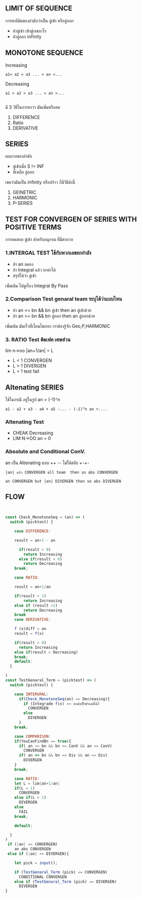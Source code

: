 ## LIMIT OF SEQUENCE
  การหาลิมิตของลำดับว่าเป็น ลู่เข้า หรือลู่ออก

- ถ้าลู่เข้า เข้าสู่เลขอะไร
- ถ้าลู่ออก infinity

## MONOTONE SEQUENCE

Increasing

```
a1< a2 < a3 ... < an <...
```
Decreasing
```
a1 > a2 > a3 ... > an >...


```

มี 3 วิธีในการหาว่า มันเพิ่มหรือลด

1. DIFFERENCE
2. Ratio
3. DERIVATIVE

## SERIES
ผลบวกของลำดับ
  - ลู่เข้าเมื่อ S != INF
  - ที่เหลือ ลู่ออก

เชคว่ามันเป็น infinity หรือปร่าว ก็มีวิธีดังนี้
1. GEINETRIC
2. HARMONIC
3. P-SERIES

## TEST FOR CONVERGEN OF SERIES WITH POSITIVE TERMS
การทดสอบ ลู่เข้า สำหรับอนุกรม ที่มีค่าบวก

### 1.INTERGAL TEST  ใช้กับพวกเลขยกกำลัง
  - ถ้า an ลดลง
  - ถ้า Integral แล้ว หาค่าได้
  - สรุปได้ว่า ลู่เข้า

เพิ่มเติม ไปดูเรื่อง Integral By Pass

### 2.Comparison Test genaral team ระบุได้ว่าแบบไหน
  - ถ้า an <= bn && bn ลู่เข้า then an ลู่เข้าด้วย
  - ถ้า an >= bn && bn ลู่ออก then an ลู่ออกด้วย

เพิ่มเติม มันเร็วที่เงื่อนไขเยอะ เราต้องรู้จัก Geo,P,HARMONIC

### 3. RATIO Test ติดเฟค เศษส่วน
lim n->oo |an+1/an| = L
 - L < 1 CONVERGEN
 - L > 1 DIVERGEN
 - L = 1 test fail

## Altenating SERIES
ใช้ในกรณี อยู่ในรูป
an = (-1)^n
```
a1 - a2 + a3 - a4 + a5 -... - (-1)^n an +....
```
### Altenating Test
  - CHEAK Decreasing
  - LIM N->OO an = 0

### Absolute and Conditional ConV.

an เป็น Altenating แบบ ++ -- ไม่ใช้สลับ +-+-

```
|an| แล้ว CONVERGEN all team  then so abs CONVERGEN
```

```
an CONVERGEN but |an| DIVERGEN then so abs DIVERGEN
```

## FLOW

```javascript


const Check_MonotoneSeq = (an) => (
  switch (picktest) {

    case DIFFERENCE:

    result = an+1 - an

      if(result > 0)
        return Increasing
      else if(result < 0)
        return Decreasing
    break;

    case RATIO:

    result = an+1/an

    if(result > 1)
        return Increasing
    else if (result <1)
        return Decreasing
    break
    case DERIVATIVE:

    f (x)diff = an
    result = f(x)

    if(result > 0)
      return Increasing
    else if(result < Decreasing)
    break;
    default:
  }

)
const TestGenaral_Term = (picktest) => (
  switch (picktest) {

    case INTERGRAL:
      if(Check_MonotoneSeq(an) == Decreasing){
        if (Integrade f(x) == หาค่าเป็ฯตัวเลขได้)
          CONVERGEN
        else
          DIVERGEN
      }
    break;

    case COMPARISON:
    if(YouCanFindBn == true){
      if( an <= bn && bn == ConV && an == ConV)
        CONVERGEN
      if( an => bn && bn == Div && an == Div)
        DIVERGEN
    }
    break;

    case RATIO:
    let L = lim|an+1/an|
    if(L < 1)
      CONVERGEN
    else if(L > 1)
      DIVERGEN
    else
      FAIL
    break;

    default:

  }
)
 if (|an| == CONVERGEN)
    an abs CONVERGEN
 else if (|an| == DIVERGEN){

    let pick = input();

    if (TestGenaral_Term (pick) == CONVERGEN)
      CONDITIONAL CONVERGEN
    else if (TestGenaral_Term (pick) == DIVERGEN)
      DIVERGEN
}
```
